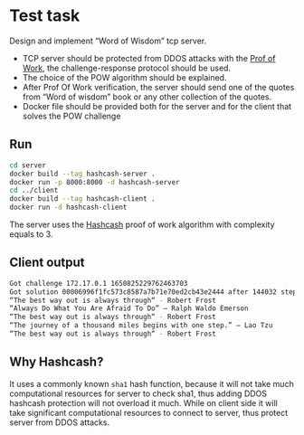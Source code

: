 # Test task

Design and implement “Word of Wisdom” tcp server.

- TCP server should be protected from DDOS attacks with the [Prof of Work](https://en.wikipedia.org/wiki/Proof_of_work), the challenge-response protocol should be used.
- The choice of the POW algorithm should be explained.
- After Prof Of Work verification, the server should send one of the quotes from “Word of wisdom” book or any other collection of the quotes.
- Docker file should be provided both for the server and for the client that solves the POW challenge


## Run

```bash
cd server
docker build --tag hashcash-server .
docker run -p 8000:8000 -d hashcash-server
cd ../client
docker build --tag hashcash-client .
docker run -d hashcash-client
```

The server uses the [Hashcash](https://en.wikipedia.org/wiki/Hashcash) proof of work algorithm with complexity equals to 3.

## Client output
```bash
Got challenge 172.17.0.1 1650825229762463703
Got solution 00006996f1fc573c8587a7b71e70ed2cb43e2444 after 144032 steps
“The best way out is always through“ - Robert Frost
“Always Do What You Are Afraid To Do” – Ralph Waldo Emerson
“The best way out is always through“ - Robert Frost
“The journey of a thousand miles begins with one step.” – Lao Tzu
“The best way out is always through“ - Robert Frost
```

## Why Hashcash?

It uses a commonly known `sha1` hash function, because it will not take much computational resources for server to check sha1, thus adding DDOS hashcash protection will not overload it much. While on client side it will take significant computational resources to connect to server, thus protect server from DDOS attacks.  
